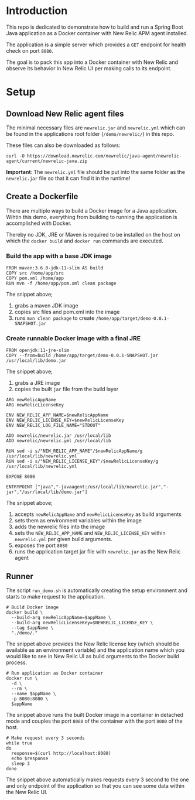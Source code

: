 # Introduction

This repo is dedicated to demonstrate how to build and run a Spring Boot Java application as a Docker container with New Relic APM agent installed.

The application is a simple server which provides a `GET` endpoint for health check on port `8080`.

The goal is to pack this app into a Docker container with New Relic and observe its behavior in New Relic UI per making calls to its endpoint.

# Setup

## Download New Relic agent files

The minimal necessary files are `newrelic.jar` and `newrelic.yml` which can be found in the applications root folder (`/demo/newrelic/`) in this repo.

These files can also be downloaded as follows:

`curl -O https://download.newrelic.com/newrelic/java-agent/newrelic-agent/current/newrelic-java.zip`

**Important**: The `newrelic.yml` file should be put into the same folder as the `newrelic.jar` file so that it can find it in the runtime!

## Create a Dockerfile

There are multiple ways to build a Docker image for a Java application. Wihtin this demo, everything from building to running the application is accomplished with Docker.

Thereby no JDK, JRE or Maven is required to be installed on the host on which the `docker build` and `docker run` commands are executed.

### Build the app with a base JDK image
```
FROM maven:3.6.0-jdk-11-slim AS build
COPY src /home/app/src
COPY pom.xml /home/app
RUN mvn -f /home/app/pom.xml clean package
```

The snippet above;
1. grabs a maven JDK image
2. copies src files and pom.xml into the image
3. runs `mvn clean package` to create `/home/app/target/demo-0.0.1-SNAPSHOT.jar`

### Create runnable Docker image with a final JRE

```
FROM openjdk:11-jre-slim
COPY --from=build /home/app/target/demo-0.0.1-SNAPSHOT.jar /usr/local/lib/demo.jar
```

The snippet above;
1. grabs a JRE image
2. copies the built `jar` file from the build layer

```
ARG newRelicAppName
ARG newRelicLicenseKey

ENV NEW_RELIC_APP_NAME=$newRelicAppName
ENV NEW_RELIC_LICENSE_KEY=$newRelicLicenseKey
ENV NEW_RELIC_LOG_FILE_NAME="STDOUT"

ADD newrelic/newrelic.jar /usr/local/lib
ADD newrelic/newrelic.yml /usr/local/lib

RUN sed -i s/"NEW_RELIC_APP_NAME"/$newRelicAppName/g /usr/local/lib/newrelic.yml
RUN sed -i s/"NEW_RELIC_LICENSE_KEY"/$newRelicLicenseKey/g /usr/local/lib/newrelic.yml

EXPOSE 8080

ENTRYPOINT ["java","-javaagent:/usr/local/lib/newrelic.jar","-jar","/usr/local/lib/demo.jar"]
```

The snippet above;
1. accepts `newRelicAppName` and `newRelicLicenseKey` as build arguments
2. sets them as environment variables within the image
3. adds the newrelic files into the image
4. sets the `NEW_RELIC_APP_NAME` and `NEW_RELIC_LICENSE_KEY` within `newrelic.yml` per given build arguments.
5. exposes the port `8080`
6. runs the application target jar file with `newrelic.jar` as the New Relic agent

## Runner

The script `run_demo.sh` is automatically creating the setup environment and starts to make request to the application.

```
# Build Docker image
docker build \
  --build-arg newRelicAppName=$appName \
  --build-arg newRelicLicenseKey=$NEWRELIC_LICENSE_KEY \
  --tag $appName \
  "./demo/."
```

The snippet above provides the New Relic license key (which should be available as an environment variable) and the application name which you would like to see in New Relic UI as build arguments to the Docker build process.

```
# Run application as Docker container
docker run \
  -d \
  --rm \
  --name $appName \
  -p 8080:8080 \
  $appName
```

The snippet above runs the built Docker image in a container in detached mode and couples the port `8080` of the container with the port `8080` of the host.

```
# Make request every 3 seconds
while true
do
  response=$(curl http://localhost:8080)
  echo $response
  sleep 3
done
```

The snippet above automatically makes requests every 3 second to the one and only endpoint of the application so that you can see some data within the New Relic UI.
